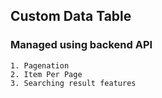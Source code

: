 ## Custom Data Table

### Managed using backend API

```
1. Pagenation
2. Item Per Page
3. Searching result features
```
